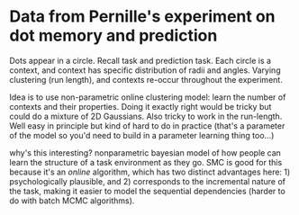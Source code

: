 # Data from Pernille's experiment on dot memory and prediction

Dots appear in a circle.  Recall task and prediction task.  Each circle is a
context, and context has specific distribution of radii and angles.  Varying
clustering (run length), and contexts re-occur throughout the experiment.

Idea is to use non-parametric online clustering model: learn the number of
contexts and their properties.  Doing it exactly right would be tricky but
could do a mixture of 2D Gaussians.  Also tricky to work in the run-length.
Well easy in principle but kind of hard to do in practice (that's a parameter of
the model so you'd need to build in a parameter learning thing too...)

why's this interesting?  nonparametric bayesian model of how people can learn
the structure of a task environment as they go.  SMC is good for this because
it's an _online_ algorithm, which has two distinct advantages here: 1)
psychologically plausible, and 2) corresponds to the incremental nature of the
task, making it easier to model the sequential dependencies (harder to do with
batch MCMC algorithms).



